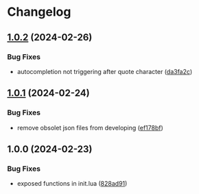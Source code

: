 # Changelog

## [1.0.2](https://github.com/Allaman/emoji.nvim/compare/v1.0.1...v1.0.2) (2024-02-26)


### Bug Fixes

* autocompletion not triggering after quote character ([da3fa2c](https://github.com/Allaman/emoji.nvim/commit/da3fa2c4b9521aabd8b01d2d7547839a3ac8f42e))

## [1.0.1](https://github.com/Allaman/emoji.nvim/compare/v1.0.0...v1.0.1) (2024-02-24)


### Bug Fixes

* remove obsolet json files from developing ([ef178bf](https://github.com/Allaman/emoji.nvim/commit/ef178bf8ca03260619aa6dc750a6525e58f82aed))

## 1.0.0 (2024-02-23)


### Bug Fixes

* exposed functions in init.lua ([828ad91](https://github.com/Allaman/emoji.nvim/commit/828ad9120312d5bcbdf934dc11d8a82d8d79ab97))
